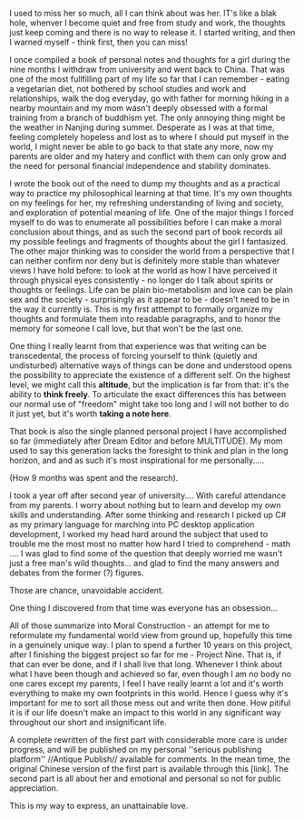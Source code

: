 I used to miss her so much, all I can think about was her. IT's like a blak hole, whenver I become quiet and free from study and work, the thoughts just keep coming and there is no way to release it. I started writing, and then I warned myself - think first, then you can miss!


I once compiled a book of personal notes and thoughts for a girl during the nine months I withdraw from university and went back to China. That was one of the most fullfilling part of my life so far that I can remember - eating a vegetarian diet, not bothered by school studies and work and relationships, walk the dog everyday, go with father for morning hiking in a nearby mountain and my mom wasn't deeply obsessed with a formal training from a branch of buddhism yet. The only annoying thing might be the weather in Nanjing during summer. Desperate as I was at that time, feeling completely hopeless and lost as to where I should put myself in the world, I might never be able to go back to that state any more, now my parents are older and my hatery and conflict with them can only grow and the need for personal financial independence and stability dominates. 

I wrote the book out of the need to dump my thoughts and as a practical way to practice my philosophical learning at that time. It's my own thoughts on my feelings for her, my refreshing understanding of living and society, and exploration of potential meaning of life. One of the major things I forced myself to do was to enumerate all possibilities before I can make a moral conclusion about things, and as such the second part of book records all my possible feelings and fragments of thoughts about the girl I fantasized. The other major thinking was to consider the world from a perspective that I can neither confirm nor deny but is definitely more stable than whatever views I have hold before: to look at the world as how I have perceived it through physical eyes consistently - no longer do I talk about spirits or thoughts or feelings. Life can be plain bio-metabolism and love can be plain sex and the society - surprisingly as it appear to be - doesn't need to be in the way it currently is. This is my first atttempt to formally organize my thoughts and formulate them into readable paragraphs, and to honor the memory for someone I call love, but that won't be the last one. 

One thing I really learnt from that experience was that writing can be transcedental, the process of forcing yourself to think (quietly and undisturbed) alternative ways of things can be done and understood opens the possibility to appreciate the existence of a different self. On the highest level, we might call this **altitude**, but the implication is far from that: it's the ability to **think freely**. To articulate the exact differences this has between our normal use of "freedom" might take too long and I will not bother to do it just yet, but it's worth **taking a note here**.

That book is also the single planned personal project I have accomplished so far (immediately after Dream Editor and before MULTITUDE). My mom used to say this generation lacks the foresight to think and plan in the long horizon, and  and as such it's most inspirational for me personally.....


(How 9 months was spent and the research).

I took a year off after second year of university.... With careful attendance from my parents. I worry about nothing but to learn and develop my own skills and understanding. After some thinking and research I picked up C# as my primary language for marching into PC desktop application development, I worked my head hard around the subject that used to trouble me the most most no matter how hard I tried to comprehend - math .... I was glad to find some of the question that deeply worried me wasn't just a free man's wild thoughts... and glad to find the many answers and debates from the former (?) figures.

Those are chance, unavoidable accident.

One thing I discovered from that time was everyone has an obsession...

All of those summarize into Moral Construction - an attempt for me to reformulate my fundamental world view from ground up, hopefully this time in a genuinely unique way. I plan to spend a further 10 years on this project, after I finishing the biggest project so far for me - Project Nine. That is, if that can ever be done, and if I shall live that long. Whenever I think about what I have been though and achieved so far, even though I am no body no one cares except my parents, I feel I have really learnt a lot and it's worth everything to make my own footprints in this world. Hence I guess why it's important for me to sort all those mess out and write then done. How pitiful it is if our life doesn't make an impact to this world in any significant way throughout our short and insignificant life.

A complete rewritten of the first part with considerable more care is under progress, and will be published on my personal ''serious publishing platform'' //Antique Publish// available for comments. In the mean time, the original Chinese version of the first part is available through this [link]. The second part is all about her and emotional and personal so not for public appreciation.

This is my way to express, an unattainable love.